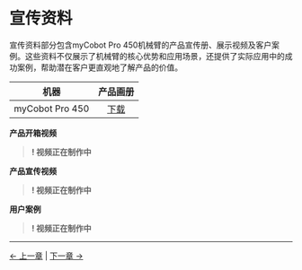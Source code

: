 # 宣传资料
宣传资料部分包含myCobot Pro 450机械臂的产品宣传册、展示视频及客户案例。这些资料不仅展示了机械臂的核心优势和应用场景，还提供了实际应用中的成功案例，帮助潜在客户更直观地了解产品的价值。

|      机器      |                           产品画册                           |
| :------------: | :----------------------------------------------------------: |
| myCobot Pro 450 | [下载](https://download-elephantrobotics.oss-cn-shenzhen.aliyuncs.com/Product_software/myCobot/brochure/myCobot280M5-brochure-2023031.pdf) |



**产品开箱视频**<br>
> **! 视频正在制作中**
<!-- [产品开箱视频](https://www.bilibili.com/video/BV1fb4y1C71s/?spm_id_from=333.999.0.0&vd_source=94a06b98b9af0077c365ec65d59de69f)<br> -->

**产品宣传视频**<br>
> **! 视频正在制作中**
<!-- [产品宣传视频](https://www.bilibili.com/video/BV1wy4y1U7C9/?spm_id_from=333.999.0.0&vd_source=94a06b98b9af0077c365ec65d59de69)<br> -->

**用户案例**<br>
> **! 视频正在制作中**
<!-- [用户案例](https://www.bilibili.com/video/BV1qq4y1z7xp/?t=22.857006&spm_id_from=333.1350.jump_directly&vd_source=94a06b98b9af0077c365ec65d59de69f)<br> -->

---

[← 上一章](../8.3-SystemInformation/README.md) | [下一章 →](../../../4-SupportAndService/9-AboutUs/9.AboutUs.md)

